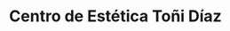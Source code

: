 ---
title: "Centro de Estética Toñi Díaz"
url: /elche-elx/centro-de-estetica-toni-diaz/
shop: cosméticos
---